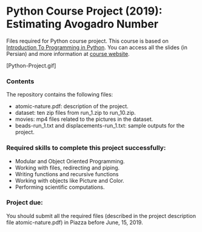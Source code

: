 # Python Course Project (2019): Estimating Avogadro Number
Files required for Python course project. This course is based on [Introduction To Programming in Python](https://introcs.cs.princeton.edu/python/home/). You can access all the slides (in Persian) and more information at [course website](http://www.snrazavi.ir/python-2019/).

[Python-Project.gif]

### Contents
The repository contains the following files:
* atomic-nature.pdf: description of the project.
* dataset: ten zip files from run_1.zip to run_10.zip.
* movies: mp4 files related to the pictures in the dataset.
* beads-run_1.txt and displacements-run_1.txt: sample outputs for the project.

### Required skills to complete this project successfully:
* Modular and Object Oriented Programming.
* Working with files, redirecting and piping.
* Writing functions and recursive functions
* Working with objects like Picture and Color.
* Performing scientific computations.

### Project due:
You should submit all the required files (described in the project description file atomic-nature.pdf) in Piazza before June, 15, 2019.

